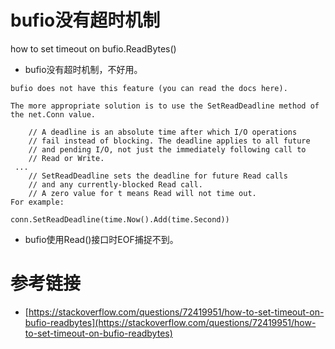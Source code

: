 # bufio没有超时机制

how to set timeout on bufio.ReadBytes()


* bufio没有超时机制，不好用。

```
bufio does not have this feature (you can read the docs here).

The more appropriate solution is to use the SetReadDeadline method of the net.Conn value.

    // A deadline is an absolute time after which I/O operations
    // fail instead of blocking. The deadline applies to all future
    // and pending I/O, not just the immediately following call to
    // Read or Write.
 ...
    // SetReadDeadline sets the deadline for future Read calls
    // and any currently-blocked Read call.
    // A zero value for t means Read will not time out.
For example:

conn.SetReadDeadline(time.Now().Add(time.Second))
```

* bufio使用Read()接口时EOF捕捉不到。

# 参考链接

- [https://stackoverflow.com/questions/72419951/how-to-set-timeout-on-bufio-readbytes](https://stackoverflow.com/questions/72419951/how-to-set-timeout-on-bufio-readbytes)

